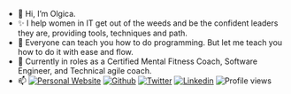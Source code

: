 - 👋 Hi, I’m Olgica.
- ✨ I help women in IT get out of the weeds and be the confident leaders they are, providing tools, techniques and path.
- 🌱 Everyone can teach you how to do programming. But let me teach you how to do it with ease and flow. 
- 💞️ Currently in roles as a Certified Mental Fitness Coach, Software Engineer, and Technical agile coach.
- 📫  [![Personal Website](https://img.shields.io/badge/-Website-red?style=flat&logo=appveyor&logoColor=white)](http://ondjuric.com)
[![Github](https://img.shields.io/badge/-Github-000?style=flat&logo=Github&logoColor=white)](https://github.com/ondjuric)
[![Twitter](https://img.shields.io/badge/-Twitter-blue?style=blue&logo=Twitter&logoColor=white)](https://twitter.com/ondjuric)
[![Linkedin](https://img.shields.io/badge/-LinkedIn-blue?style=flat&logo=Linkedin&logoColor=white)](https://www.linkedin.com/in/olgicadjuric/)
![Profile views](https://gpvc.arturio.dev/ondjuric)

<!---
ondjuric/ondjuric is a ✨ special ✨ repository because its `README.md` (this file) appears on your GitHub profile.
You can click the Preview link to take a look at your changes.
--->
